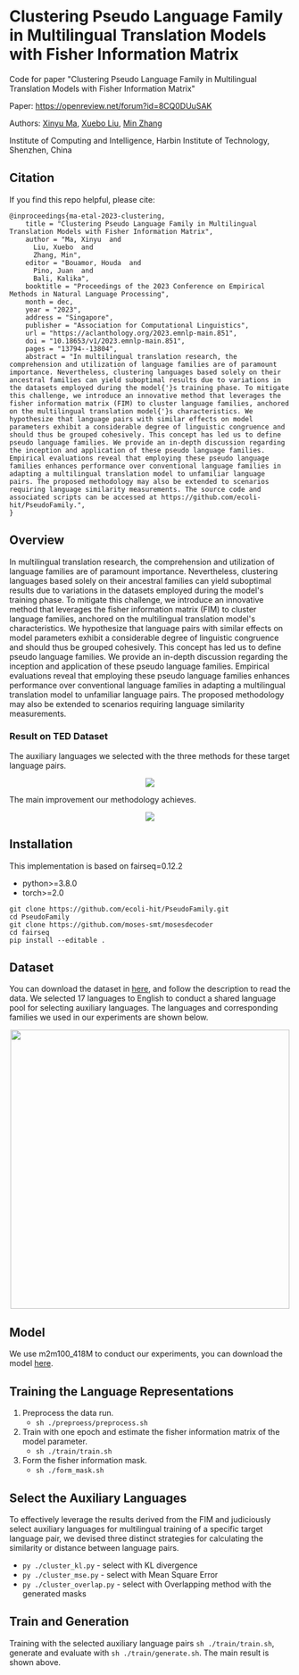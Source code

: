 # Clustering Pseudo Language Family in Multilingual Translation Models with Fisher Information Matrix

Code for paper "Clustering Pseudo Language Family in Multilingual Translation Models with Fisher Information Matrix"

Paper: https://openreview.net/forum?id=8CQ0DUuSAK

Authors: [Xinyu Ma](https://ecoli-hit.github.io/), [Xuebo Liu](https://sunbowliu.github.io/), [Min Zhang](https://zhangminsuda.github.io/)

Institute of Computing and Intelligence, Harbin Institute of Technology, Shenzhen, China

## Citation
If you find this repo helpful, please cite: 
```
@inproceedings{ma-etal-2023-clustering,
    title = "Clustering Pseudo Language Family in Multilingual Translation Models with Fisher Information Matrix",
    author = "Ma, Xinyu  and
      Liu, Xuebo  and
      Zhang, Min",
    editor = "Bouamor, Houda  and
      Pino, Juan  and
      Bali, Kalika",
    booktitle = "Proceedings of the 2023 Conference on Empirical Methods in Natural Language Processing",
    month = dec,
    year = "2023",
    address = "Singapore",
    publisher = "Association for Computational Linguistics",
    url = "https://aclanthology.org/2023.emnlp-main.851",
    doi = "10.18653/v1/2023.emnlp-main.851",
    pages = "13794--13804",
    abstract = "In multilingual translation research, the comprehension and utilization of language families are of paramount importance. Nevertheless, clustering languages based solely on their ancestral families can yield suboptimal results due to variations in the datasets employed during the model{'}s training phase. To mitigate this challenge, we introduce an innovative method that leverages the fisher information matrix (FIM) to cluster language families, anchored on the multilingual translation model{'}s characteristics. We hypothesize that language pairs with similar effects on model parameters exhibit a considerable degree of linguistic congruence and should thus be grouped cohesively. This concept has led us to define pseudo language families. We provide an in-depth discussion regarding the inception and application of these pseudo language families. Empirical evaluations reveal that employing these pseudo language families enhances performance over conventional language families in adapting a multilingual translation model to unfamiliar language pairs. The proposed methodology may also be extended to scenarios requiring language similarity measurements. The source code and associated scripts can be accessed at https://github.com/ecoli-hit/PseudoFamily.",
}
```

## Overview

In multilingual translation research, the comprehension and utilization of language families are of paramount importance. Nevertheless, clustering languages based solely on their ancestral families can yield suboptimal results due to variations in the datasets employed during the model's training phase. To mitigate this challenge, we introduce an innovative method that leverages the fisher information matrix (FIM) to cluster language families, anchored on the multilingual translation model's characteristics. We hypothesize that language pairs with similar effects on model parameters exhibit a considerable degree of linguistic congruence and should thus be grouped cohesively. This concept has led us to define pseudo language families. We provide an in-depth discussion regarding the inception and application of these pseudo language families. Empirical evaluations reveal that employing these pseudo language families enhances performance over conventional language families in adapting a multilingual translation model to unfamiliar language pairs. The proposed methodology may also be extended to scenarios requiring language similarity measurements.

### Result on TED Dataset
The auxiliary languages we selected with the three methods for these target language pairs.

<p align="center">
  <img src="https://github.com/ecoli-hit/PseudoFamily/assets/74221501/4dc48487-4f29-4ebf-9bb8-9a6f2cf12bf7" />
</p>

The main improvement our methodology achieves.

<p align="center">
  <img src="https://github.com/ecoli-hit/PseudoFamily/assets/74221501/43a0c0e5-1e50-4143-b546-12c6e6520572" />
</p>

## Installation
This implementation is based on fairseq=0.12.2

+ python>=3.8.0
+ torch>=2.0
```
git clone https://github.com/ecoli-hit/PseudoFamily.git
cd PseudoFamily
git clone https://github.com/moses-smt/mosesdecoder
cd fairseq
pip install --editable .
```
## Dataset
You can download the dataset in [here](https://github.com/neulab/word-embeddings-for-nmt), and follow the description to read the data. We selected 17 languages to English to conduct a shared language pool for selecting auxiliary languages. The languages and corresponding families we used in our experiments are shown below.

<p align="center">
  <img src="https://github.com/ecoli-hit/PseudoFamily/assets/74221501/47d08161-bfa2-416a-8906-c24bdbc8e3be" width="500px">
</p>


## Model
We use m2m100_418M to conduct our experiments, you can download the model [here](https://github.com/facebookresearch/fairseq/tree/main/examples/m2m_100).

## Training the Language Representations
1. Preprocess the data run.
    - `sh ./preproess/preprocess.sh`
2. Train with one epoch and estimate the fisher information matrix of the model parameter.
    - `sh ./train/train.sh`
3. Form the fisher information mask.
    - `sh ./form_mask.sh`

## Select the Auxiliary Languages
To effectively leverage the results derived from the FIM and judiciously select auxiliary languages for multilingual training of a specific target language pair, we devised three distinct strategies for calculating the similarity or distance between language pairs.

- `py ./cluster_kl.py` - select with KL divergence
- `py ./cluster_mse.py` - select with Mean Square Error
- `py ./cluster_overlap.py` - select with Overlapping method with the generated masks

## Train and Generation
Training with the selected auxiliary language pairs `sh ./train/train.sh`, generate and evaluate with `sh ./train/generate.sh`. The main result is shown above.
